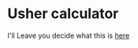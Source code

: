 # Usher calculator

I'll Leave you decide what this is [here](https://angry-morse-edc319.netlify.app/)
